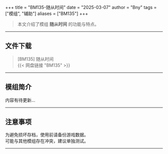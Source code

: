 +++
title = "BM135-随从时间"
date = "2025-03-07"
author = "Bny"
tags = ["模组", "辅助"]
aliases = ["BM135"]
+++

> 本文介绍了模组 **随从时间** 的功能与特点。

---

## 文件下载

> [BM135] 随从时间  
{{< 网盘链接 "BM135" >}}  

---

## 模组简介

>  
内容有待更新...  

---

## 注意事项

>  
为避免损坏存档，使用前请备份游戏数据。  
可能与其他模组存在冲突，建议单独测试。  

---

